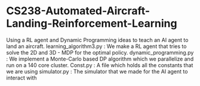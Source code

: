 # CS238-Automated-Aircraft-Landing-Reinforcement-Learning
Using a RL agent and Dynamic Programming ideas to teach an AI agent to land an aircraft.
learning_algorithm3.py : We make a RL agent that tries to solve the 2D and 3D - MDP for the optimal policy.
dynamic_programming.py : We implement a Monte-Carlo based DP algorithm which we parallelize and run on a 140 core cluster.
Const.py : A file which holds all the constants that we are using
simulator.py : The simulator that we made for the AI agent to interact with
